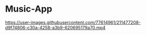 # Music-App

https://user-images.githubusercontent.com/77614961/211477208-d9f74806-c30a-4258-a3b9-620695179a70.mp4

